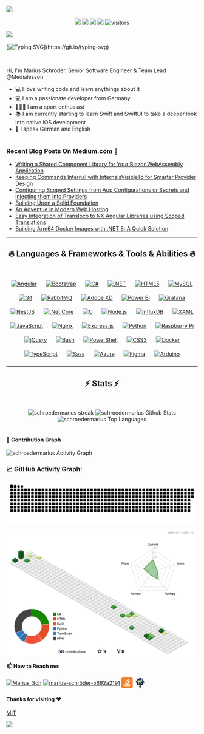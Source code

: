 ![](assets/Bottom_up.svg)

<!--   my-icons -->
<p align="center">
    <a href="https://github.com/schroedermarius/schroedermarius"><img src="https://img.shields.io/badge/status-updating-brightgreen.svg"></a>
    <a href="https://github.com/schroedermarius/schroedermarius/graphs/contributors"><img src="https://img.shields.io/github/contributors/schroedermarius/schroedermarius?color=blue"></a>
    <a href="https://github.com/schroedermarius/schroedermarius/stargazers"><img src="https://img.shields.io/github/stars/schroedermarius/schroedermarius.svg?logo=github"></a>
    <a href="https://github.com/schroedermarius/schroedermarius/network/members"><img src="https://img.shields.io/github/forks/schroedermarius/schroedermarius.svg?color=blue&logo=github"></a>
    <img src="https://visitor-badge.laobi.icu/badge?page_id=schroedermarius.schroedermarius" alt="visitors"/>   
</p>

<!--   my-header-img -->

![](./src/header_.png)

<!--   my-ticker -->

[![Typing SVG](https://readme-typing-svg.herokuapp.com?color=%2336BCF7&center=true&vCenter=true&width=600&lines=Hi+there+👋,+I+am+Marius+Schröder;+Welcome+to+My+Profile!;Over+7+years+of+programming+experience;Always+learning+new+things+;)](https://git.io/typing-svg)

<!--   my-info -->
<br>
<p>Hi, I'm Marius Schröder, Senior Software Engineer & Team Lead @Medialesson</p>
<ul>
  <li>💻 I love writing code and learn anythings about it</li>
  <li>💻 I am a passionate developer from Germany</li>
  <li>🏋🏼‍♀️ I am a sport enthusiast</li>
  <li>📚 I am currently starting to learn Swift and SwiftUI to take a deeper look into native iOS development</li>
  <li>💬 I speak German and English</li>
  <br>
</ul>


### Recent Blog Posts On [Medium.com](https://medium.com/@mariusschroeder) 📝
<!-- MEDIUM-BLOG-POST-LIST:START -->
- [Writing a Shared Component Library for Your Blazor WebAssembly Application](https://medium.com/medialesson/writing-a-shared-component-library-for-your-blazor-webassembly-application-de45fe019d9b?source=rss-4bc650e7a5a6------2)
- [Keeping Commands Internal with InternalsVisibleTo for Smarter Provider Design](https://medium.com/medialesson/keeping-commands-internal-with-internalsvisibleto-for-smarter-provider-design-701d5e13f376?source=rss-4bc650e7a5a6------2)
- [Configuring Scoped Settings from App Configurations or Secrets and injecting them into Providers](https://medium.com/medialesson/configuring-scoped-settings-from-app-configurations-or-secrets-and-injecting-them-into-providers-3ceed62a1c99?source=rss-4bc650e7a5a6------2)
- [Building Upon a Solid Foundation](https://medium.com/medialesson/building-upon-a-solid-foundation-2bf4e4608407?source=rss-4bc650e7a5a6------2)
- [An Adventue in Modern Web Hosting](https://medium.com/medialesson/an-adventue-in-modern-web-hosting-74ab5563064d?source=rss-4bc650e7a5a6------2)
- [Easy Integration of Transloco to NX Angular Libraries using Scoped Translations](https://medium.com/medialesson/easy-integration-of-transloco-to-nx-angular-libraries-using-scoped-translations-82ad46bce6c8?source=rss-4bc650e7a5a6------2)
- [Building Arm64 Docker Images with .NET 8: A Quick Solution](https://medium.com/medialesson/building-arm64-docker-images-with-net-8-a-quick-solution-5491a94eb507?source=rss-4bc650e7a5a6------2)
<!-- MEDIUM-BLOG-POST-LIST:END -->

<hr>
<h2 align="center">🔥 Languages & Frameworks & Tools & Abilities 🔥</h2>
<br>
<p align="center">
<a href="https://angular.io/" target="_blank"><img style="margin: 10px" src="https://profilinator.rishav.dev/skills-assets/angularjs-original.svg" alt="Angular" height="50" /></a>  
<a href="https://getbootstrap.com/docs/3.4/javascript/" target="_blank"><img style="margin: 10px" src="https://profilinator.rishav.dev/skills-assets/bootstrap-plain.svg" alt="Bootstrap" height="50" /></a>  
<a href="https://docs.microsoft.com/en-us/dotnet/csharp/" target="_blank"><img style="margin: 10px" src="https://profilinator.rishav.dev/skills-assets/csharp-original.svg" alt="C#" height="50" /></a>  
<a href="https://dotnet.microsoft.com/download/dotnet-framework" target="_blank"><img style="margin: 10px" src="https://profilinator.rishav.dev/skills-assets/dot-net-original-wordmark.svg" alt=".NET" height="50" /></a>  
<a href="https://en.wikipedia.org/wiki/HTML5" target="_blank"><img style="margin: 10px" src="https://profilinator.rishav.dev/skills-assets/html5-original-wordmark.svg" alt="HTML5" height="50" /></a>  
<a href="https://www.mysql.com/" target="_blank"><img style="margin: 10px" src="https://profilinator.rishav.dev/skills-assets/mysql-original-wordmark.svg" alt="MySQL" height="50" /></a>  
<a href="https://github.com/" target="_blank"><img style="margin: 10px" src="https://profilinator.rishav.dev/skills-assets/git-scm-icon.svg" alt="Git" height="50" /></a>  
<a href="https://www.rabbitmq.com/" target="_blank"><img style="margin: 10px" src="https://profilinator.rishav.dev/skills-assets/rabbitmq-icon.svg" alt="RabbitMQ" height="50" /></a>  
<a href="https://www.adobe.com/in/products/xd.html" target="_blank"><img style="margin: 10px" src="https://profilinator.rishav.dev/skills-assets/adobexd.png" alt="Adobe XD" height="50" /></a>  
<a href="https://powerbi.microsoft.com/en-us/" target="_blank"><img style="margin: 10px" src="https://profilinator.rishav.dev/skills-assets/powerbi.png" alt="Power Bi" height="50" /></a>  
<a href="https://grafana.com/" target="_blank"><img style="margin: 10px" src="https://profilinator.rishav.dev/skills-assets/grafana.png" alt="Grafana" height="50" /></a>  
<a href="https://nestjs.com/" target="_blank"><img style="margin: 10px" src="https://profilinator.rishav.dev/skills-assets/nestjs.svg" alt="NestJS" height="50" /></a>  
<a href="https://dotnet.microsoft.com/download" target="_blank"><img style="margin: 10px" src="https://profilinator.rishav.dev/skills-assets/dotnetcore.png" alt=".Net Core" height="50" /></a>  
<a href="https://www.cprogramming.com/" target="_blank"><img style="margin: 10px" src="https://profilinator.rishav.dev/skills-assets/c-original.svg" alt="C" height="50" /></a>  
<a href="https://nodejs.org/" target="_blank"><img style="margin: 10px" src="https://profilinator.rishav.dev/skills-assets/nodejs-original-wordmark.svg" alt="Node.js" height="50" /></a>  
<a href="https://www.influxdata.com/" target="_blank"><img style="margin: 10px" src="https://profilinator.rishav.dev/skills-assets/influxdb.svg" alt="InfluxDB" height="50" /></a>  
<a href="https://docs.microsoft.com/en-us/dotnet/desktop/wpf/xaml/" target="_blank"><img style="margin: 10px" src="https://profilinator.rishav.dev/skills-assets/xaml.png" alt="XAML" height="50" /></a>  
<a href="https://www.javascript.com/" target="_blank"><img style="margin: 10px" src="https://profilinator.rishav.dev/skills-assets/javascript-original.svg" alt="JavaScript" height="50" /></a>  
<a href="https://www.nginx.com/" target="_blank"><img style="margin: 10px" src="https://profilinator.rishav.dev/skills-assets/nginx-original.svg" alt="Nginx" height="50" /></a>  
<a href="https://expressjs.com/" target="_blank"><img style="margin: 10px" src="https://profilinator.rishav.dev/skills-assets/express-original-wordmark.svg" alt="Express.js" height="50" /></a>  
<a href="https://www.python.org/" target="_blank"><img style="margin: 10px" src="https://profilinator.rishav.dev/skills-assets/python-original.svg" alt="Python" height="50" /></a>  
<a href="https://www.raspberrypi.org/" target="_blank"><img style="margin: 10px" src="https://profilinator.rishav.dev/skills-assets/raspberrypi.png" alt="Raspberry Pi" height="50" /></a>  
<a href="https://jquery.com/" target="_blank"><img style="margin: 10px" src="https://profilinator.rishav.dev/skills-assets/jquery.png" alt="jQuery" height="50" /></a>  
<a href="https://www.gnu.org/software/bash/" target="_blank"><img style="margin: 10px" src="https://profilinator.rishav.dev/skills-assets/gnu_bash-icon.svg" alt="Bash" height="50" /></a>  
<a href="https://docs.microsoft.com/en-us/powershell/" target="_blank"><img style="margin: 10px" src="https://profilinator.rishav.dev/skills-assets/powershell.png" alt="PowerShell" height="50" /></a>  
<a href="https://www.w3schools.com/css/" target="_blank"><img style="margin: 10px" src="https://profilinator.rishav.dev/skills-assets/css3-original-wordmark.svg" alt="CSS3" height="50" /></a>  
<a href="https://www.docker.com/" target="_blank"><img style="margin: 10px" src="https://profilinator.rishav.dev/skills-assets/docker-original-wordmark.svg" alt="Docker" height="50" /></a>  
<a href="https://www.typescriptlang.org/" target="_blank"><img style="margin: 10px" src="https://profilinator.rishav.dev/skills-assets/typescript-original.svg" alt="TypeScript" height="50" /></a>  
<a href="https://sass-lang.com/" target="_blank"><img style="margin: 10px" src="https://profilinator.rishav.dev/skills-assets/sass-original.svg" alt="Sass" height="50" /></a>  
<a href="https://azure.microsoft.com/en-in/" target="_blank"><img style="margin: 10px" src="https://profilinator.rishav.dev/skills-assets/microsoft_azure-icon.svg" alt="Azure" height="50" /></a>  
<a href="https://www.figma.com/" target="_blank"><img style="margin: 10px" src="https://profilinator.rishav.dev/skills-assets/figma-icon.svg" alt="Figma" height="50" /></a>  
<a href="https://www.arduino.cc/" target="_blank"><img style="margin: 10px" src="https://profilinator.rishav.dev/skills-assets/arduino.png" alt="Arduino" height="50" /></a>  
  </p>
<hr>

<h2 align="center">⚡ Stats ⚡</h2>
<br>

<p align=center>
  <div align=center>
      <img title="🔥 Get streak stats for your profile at git.io/streak-stats" alt="schroedermarius streak" src="https://streak-stats.demolab.com/?user=schroedermarius&theme=monokai-metallian" width="450px"/>  
    <img alt="schroedermarius Github Stats" src="https://denvercoder1-github-readme-stats.vercel.app/api/?username=schroedermarius&show_icons=true&include_all_commits=true&count_private=true&theme=react&bg_color=1F222E&title_color=F85D7F&icon_color=F8D866" width="450px"/>
  </div>
  <div align=center>
      <img alt="schroedermarius Top Languages" src="https://denvercoder1-github-readme-stats.vercel.app/api/top-langs/?username=tsjdev-apps&langs_count=6&layout=compact&theme=react&bg_color=1F222E&title_color=F85D7F&icon_color=F8D866" width="450px"/>
  </div>
  <br>

#### 🎯 Contribution Graph

<img alt="schroedermarius Activity Graph" src="https://github-readme-activity-graph.vercel.app/graph/?username=schroedermarius&bg_color=1F222E&color=F8D866&line=F85D7F&point=FFFFFF" /></a>

</p>

<!--   GitHub stats graph -->

### 📈 GitHub Activity Graph:

<!--   grid-snake -->
![Schroedermarius github activity graph](https://raw.githubusercontent.com/schroedermarius/schroedermarius/snake-output/github-contribution-grid-snake.svg)

<!--   profile-green-animate -->
![Schroedermarius profile 3d](https://raw.githubusercontent.com/schroedermarius/schroedermarius/profile3d-output/profile-green-animate.svg)

<!--  2d history skills -->

<!-- <img src="https://cr-skills-chart-widget.azurewebsites.net/api/api?username=schroedermarius" width="auto"></img> -->

**📫 How to Reach me:**

<p align="left">
<a href="https://twitter.com/Marius_Sch" target="blank"><img align="center" src="https://raw.githubusercontent.com/schroedermarius/schroedermarius/main/assets/twitter.svg" alt="Marius_Sch" height="30" width="30" /></a>
<a href="https://www.linkedin.com/in/marius-schr%C3%B6der-5692a2191/" target="blank"><img align="center" src="https://raw.githubusercontent.com/schroedermarius/schroedermarius/main/assets/linkedin.svg" alt="marius-schröder-5692a2191" height="30" width="30" /></a>
<a href="https://stackoverflow.com/users/4198052/marius" target="blank"><img align="center" src="https://raw.githubusercontent.com/schroedermarius/schroedermarius/main/assets/stackoverflow.svg" alt="marius" height="30" width="30" /></a>
<a href="https://linktr.ee/marius_schroeder" target="blank"><img align="center" src="https://raw.githubusercontent.com/schroedermarius/schroedermarius/main/assets/linktree.svg" alt="marius_schroeder" height="30" width="30" /></a>

</p>

<!-- <img src="./github-metrics.svg" alt="Metrics" width="100%"> -->

#### Thanks for visiting :heart:

[MIT](LICENSE)

</p>

![](assets/Bottom_down.svg)
